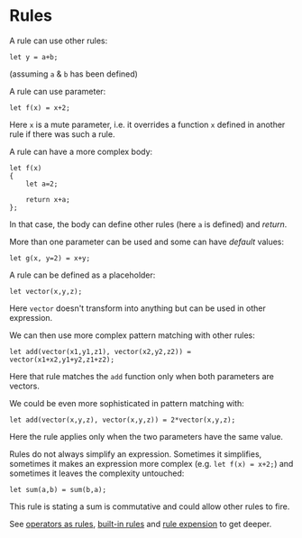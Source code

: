 # Rules

A rule can use other rules:

```
let y = a+b;
```

(assuming `a` & `b` has been defined)

A rule can use parameter:

```
let f(x) = x+2;
```

Here `x` is a mute parameter, i.e. it overrides a function `x` defined in another rule if there was such a rule.

A rule can have a more complex body:

```
let f(x)
{
    let a=2;

    return x+a;
};
```

In that case, the body can define other rules (here `a` is defined) and *return*.

More than one parameter can be used and some can have *default* values:

```
let g(x, y=2) = x+y;
```

A rule can be defined as a placeholder:

```
let vector(x,y,z);
```

Here `vector` doesn't transform into anything but can be used in other expression.

We can then use more complex pattern matching with other rules:

```
let add(vector(x1,y1,z1), vector(x2,y2,z2)) = vector(x1+x2,y1+y2,z1+z2);
```

Here that rule matches the `add` function only when both parameters are vectors.

We could be even more sophisticated in pattern matching with:

```
let add(vector(x,y,z), vector(x,y,z)) = 2*vector(x,y,z);
```

Here the rule applies only when the two parameters have the same value.

Rules do not always simplify an expression.  Sometimes it simplifies, sometimes it makes an expression more complex (e.g. `let f(x) = x+2;`) and sometimes it leaves the complexity untouched:

```
let sum(a,b) = sum(b,a);
```

This rule is stating a sum is commutative and could allow other rules to fire.

See [operators as rules](operatorsAsRules.md), [built-in rules](builtInRules.md) and [rule expension](ruleExpension.md) to get deeper.

